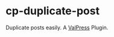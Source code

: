# cp-duplicate-post
Duplicate posts easily. A [ValPress](https://github.com/wp-kitten/valpress) Plugin.

